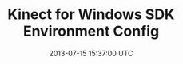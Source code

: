 ---
layout: post
date: 2013-07-15 15:37:00 UTC
title: Kinect for Windows SDK Environment Config
description: Kinect for Windows SDK (C++) Environment Config in Visual Studio 2010
noEnVersion: true
categories: en posts
---
